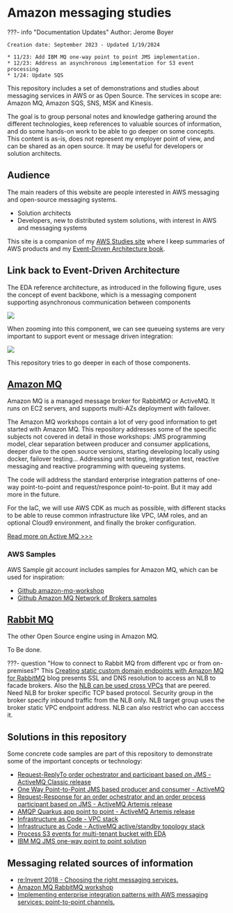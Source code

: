 # Amazon messaging studies

???- info "Documentation Updates"
    Author: Jerome Boyer

    Creation date: September 2023 - Updated 1/19/2024

    * 11/23: Add IBM MQ one-way point to point JMS implementation.
    * 12/23: Address an asynchronous implementation for S3 event processing
    * 1/24: Update SQS

This repository includes a set of demonstrations and studies about messaging services in AWS or as Open Source. The services in scope are: Amazon MQ, Amazon SQS, SNS, MSK and Kinesis. 

The goal is to group personal notes and knowledge gathering around the different technologies, keep references to valuable sources of information, and do some hands-on work to be able to go deeper on some concepts. This content is as-is, does not represent my employer point of view, and can be shared as an open source. It may be useful for developers or solution architects.

## Audience

The main readers of this website are people interested in AWS messaging and open-source messaging systems.

* Solution architects
* Developers, new to distributed system solutions, with interest in AWS and messaging systems

This site is a companion of my [AWS Studies site](https://jbcodeforce.github.io/yarfba) where I keep summaries of AWS products and my [Event-Driven Architecture book](https://jbcodeforce.github.io/eda-studies/).

## Link back to Event-Driven Architecture

The EDA reference architecture, as introduced in the following figure, uses the concept of event backbone, which is a messaging component supporting asynchronous communication between components

![](https://jbcodeforce.github.io/eda-studies/diagrams/eda-hl.drawio.png)

When zooming into this component, we can see queueing systems are very important to support event or message driven integration:

![](https://jbcodeforce.github.io/eda-studies/diagrams/event-backbone.drawio.png)

This repository tries to go deeper in each of those components.

## [Amazon MQ](https://docs.aws.amazon.com/amazon-mq/latest/developer-guide/welcome.html)

Amazon MQ is a managed message broker for RabbitMQ or ActiveMQ. It runs on EC2 servers, and supports multi-AZs deployment with failover.

The Amazon MQ workshops contain a lot of very good information to get started with Amazon MQ. This repository addresses some of the specific subjects not covered in detail in those workshops: JMS programming model, clear separation between producer and consumer applications, deeper dive to the open source versions, starting developing locally using docker, failover testing... Addressing unit testing, integration test, reactive messaging and reactive programming with queueing systems.

The code will address the standard enterprise integration patterns of one-way point-to-point and request/responce point-to-point. But it may add more in the future.

For the IaC, we will use AWS CDK as much as possible, with different stacks to be able to reuse common infrastructure like VPC, IAM roles, and an optional Cloud9 environment, and finally the broker configuration.

[Read more on Active MQ >>>](./activemq.md)


### AWS Samples

AWS Sample git account includes samples for Amazon MQ, which can be used for inspiration:

* [Github amazon-mq-workshop](https://github.com/aws-samples/amazon-mq-workshop/tree/master)
* [Github Amazon MQ Network of Brokers samples](https://github.com/aws-samples/aws-mq-network-of-brokers)

## [Rabbit MQ](https://www.rabbitmq.com/)

The other Open Source engine using in Amazon MQ.

To Be done.

???- question "How to connect to Rabbit MQ from different vpc or from on-premises?"
    This [Creating static custom domain endpoints with Amazon MQ for RabbitMQ](https://aws.amazon.com/blogs/compute/creating-static-custom-domain-endpoints-with-amazon-mq-for-rabbitmq/) blog presents SSL and DNS resolution to access an NLB to facade brokers. Also the [NLB can be used cross VPCs](https://repost.aws/questions/QUlIpLMYz7Q7W86iJlZJywZw/questions/QUlIpLMYz7Q7W86iJlZJywZw/configure-network-load-balancer-across-vpcs?) that are peered. Need NLB for broker specific TCP based protocol. Security group in the broker specify inbound traffic from the NLB only. NLB target group uses the broker static VPC endpoint address. NLB can also restrict who can acccess it.



## Solutions in this repository

Some concrete code samples are part of this repository to demonstrate some of the important concepts or technology:

* [Request-ReplyTo order ochestrator and participant based on JMS - ActiveMQ Classic release](./labs/classic-req-reply-jms.md)
* [One Way Point-to-Point JMS based producer and consumer - ActiveMQ](./labs/ow-pt-to-pt-jms.md)
* [Request-Response for an order ochestrator and an order process participant based on JMS - ActiveMQ Artemis release](./req-reply-jms.md)
* [AMQP Quarkus app point to point - ActiveMQ Artemis release](./amqp-activemq.md)
* [Infrastructure as Code - VPC stack](./labs/activemq-cdk.md/#common-stack)
* [Infrastructure as Code - ActiveMQ active/standby topology stack](./labs/activemq-cdk.md/#active_passive)
* [Process S3 events for multi-tenant bucket with EDA](./labs/sqs/s3-tenants-async-processing.md)
* [IBM MQ JMS one-way point to point solution](./labs/ibm-mq.md)

## Messaging related sources of information

* [re:Invent 2018 - Choosing the right messaging services.](https://www.youtube.com/watch?v=4-JmX6MIDDI)
* [Amazon MQ RabbitMQ workshop](https://catalog.us-east-1.prod.workshops.aws/workshops/88db3818-a8bb-4f5c-acf9-e57fa7a129b6/en-US)
* [Implementing enterprise integration patterns with AWS messaging services: point-to-point channels.](https://aws.amazon.com/blogs/compute/implementing-enterprise-integration-patterns-with-aws-messaging-services-point-to-point-channels/)